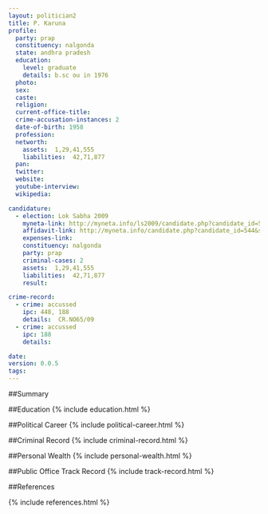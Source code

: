 ```yaml
---
layout: politician2
title: P. Karuna
profile: 
  party: prap
  constituency: nalgonda
  state: andhra pradesh
  education: 
    level: graduate
    details: b.sc ou in 1976
  photo: 
  sex: 
  caste: 
  religion: 
  current-office-title: 
  crime-accusation-instances: 2
  date-of-birth: 1958
  profession: 
  networth: 
    assets:  1,29,41,555
    liabilities:  42,71,877
  pan: 
  twitter: 
  website: 
  youtube-interview: 
  wikipedia: 

candidature: 
  - election: Lok Sabha 2009
    myneta-link: http://myneta.info/ls2009/candidate.php?candidate_id=544
    affidavit-link: http://myneta.info/candidate.php?candidate_id=544&scan=original
    expenses-link: 
    constituency: nalgonda 
    party: prap
    criminal-cases: 2
    assets:  1,29,41,555
    liabilities:  42,71,877
    result:  

crime-record: 
  - crime: accussed
    ipc: 448, 188
    details:  CR.NO65/09  
  - crime: accussed
    ipc: 188
    details:    

date: 
version: 0.0.5
tags: 
---
```

##Summary


##Education
{% include education.html %}


##Political Career
{% include political-career.html %}


##Criminal Record
{% include criminal-record.html %}


##Personal Wealth
{% include personal-wealth.html %}


##Public Office Track Record
{% include track-record.html %}


##References


{% include references.html %}
